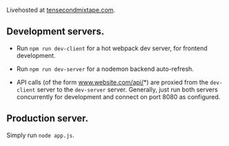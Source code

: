 Livehosted at [tensecondmixtape.com](www.tensecondmixtape.com).



Development servers. 
-------------------

- Run `npm run dev-client` for a hot webpack dev server, for frontend development.

- Run `npm run dev-server` for a nodemon backend auto-refresh.


- API calls (of the form www.website.com/api/*) are proxied from the `dev-client` server to the `dev-server` server. Generally, just run both servers concurrently for development and connect on port 8080 as configured.



Production server.
----------------

Simply run `node app.js`.
